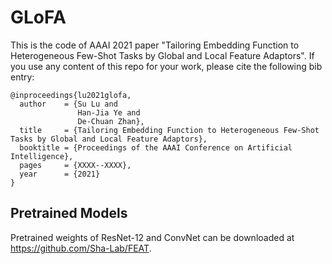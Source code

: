 # GLoFA
This is the code of AAAI 2021 paper "Tailoring Embedding Function to Heterogeneous Few-Shot Tasks by Global and Local Feature Adaptors". If you use any content of this repo for your work, please cite the following bib entry:

    @inproceedings{lu2021glofa,
      author    = {Su Lu and
                   Han-Jia Ye and
                   De-Chuan Zhan},
      title     = {Tailoring Embedding Function to Heterogeneous Few-Shot Tasks by Global and Local Feature Adaptors},
      booktitle = {Proceedings of the AAAI Conference on Artificial Intelligence},
      pages     = {XXXX--XXXX},
      year      = {2021}
    }

## Pretrained Models
Pretrained weights of ResNet-12 and ConvNet can be downloaded at https://github.com/Sha-Lab/FEAT.
